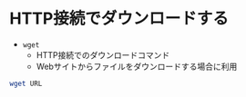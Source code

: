 # HTTP接続でダウンロードする

* `wget`
    * HTTP接続でのダウンロードコマンド
    * Webサイトからファイルをダウンロードする場合に利用
    
```bash
wget URL
```

